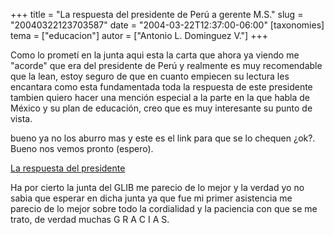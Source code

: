 +++
title = "La respuesta del presidente de Perú a gerente M.S."
slug = "20040322123703587"
date = "2004-03-22T12:37:00-06:00"
[taxonomies]
tema = ["educacion"]
autor = ["Antonio L. Dominguez V."]
+++

Como lo prometí en la junta aqui esta la carta que ahora ya viendo me
"acorde" que era del presidente de Perú y realmente es muy recomendable
que la lean, estoy seguro de que en cuanto empiecen su lectura les
encantara como esta fundamentada toda la respuesta de este presidente
tambien quiero hacer una mención especial a la parte en la que habla de
México y su plan de educación, creo que es muy interesante su punto de
vista.

<!-- more -->
bueno ya no los aburro mas y este es el link para que se lo chequen
¿ok?.
Bueno nos vemos pronto (espero).

[La respuesta del
presidente](http://gd.tuwien.ac.at/gnu/gnuwin2/www/articles/es/respuestaamicrosoft/Respuesta%20a%20Microsoft.htm)

Ha por cierto la junta del GLIB me parecio de lo mejor y la verdad yo no
sabia que esperar en dicha junta ya que fue mi primer asistencia me
parecio de lo mejor sobre todo la cordialidad y la paciencia con que se
me trato,
de verdad muchas G R A C I A S.
